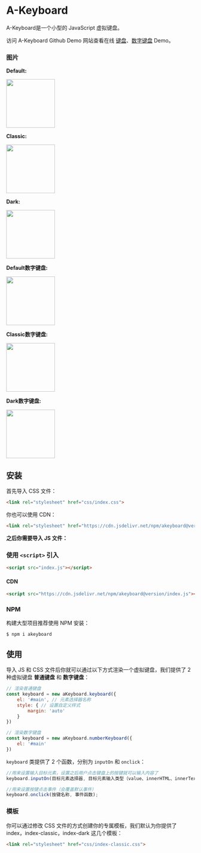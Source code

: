 # A-Keyboard
A-Keyboard是一个小型的 JavaScript 虚拟键盘。

访问 A-Keyboard Github Demo 网站查看在线 [键盘](https://18510047382.github.io/A-Keyboard/test/index.html)、[数字键盘](https://18510047382.github.io/A-Keyboard/test/index.number.html) Demo。

### 图片
**Default:**

<img src='https://raw.githubusercontent.com/18510047382/A-Keyboard/master/img/default.png' height='130px'>

**Classic:**

<img src='https://raw.githubusercontent.com/18510047382/A-Keyboard/master/img/classic.png' height='130px'>

**Dark:**

<img src='https://raw.githubusercontent.com/18510047382/A-Keyboard/master/img/dark.png' height='130px'>

**Default数字键盘:**

<img src='https://raw.githubusercontent.com/18510047382/A-Keyboard/master/img/default-num.png' height='130px'>

**Classic数字键盘:**

<img src='https://raw.githubusercontent.com/18510047382/A-Keyboard/master/img/classic-num.png' height='130px'>

**Dark数字键盘:**

<img src='https://raw.githubusercontent.com/18510047382/A-Keyboard/master/img/dark-num.png' height='130px'>

## 安装
首先导入 CSS 文件：
```html
<link rel="stylesheet" href="css/index.css">
```

你也可以使用 CDN：
```html
<link rel="stylesheet" href="https://cdn.jsdelivr.net/npm/akeyboard@version/css/index.css">
```

**之后你需要导入 JS 文件：**

### 使用 `<script>` 引入
```html
<script src="index.js"></script>
```

#### CDN
```html
<script src="https://cdn.jsdelivr.net/npm/akeyboard@version/index.js"></script>
```

### NPM
构建大型项目推荐使用 NPM 安装：
```shell
$ npm i akeyboard
```

## 使用
导入 JS 和 CSS 文件后你就可以通过以下方式渲染一个虚拟键盘，我们提供了 2 种虚拟键盘 **普通键盘** 和 **数字键盘**：
```javascript
// 渲染普通键盘
const keyboard = new aKeyboard.keyboard({
    el: '#main', // 元素选择器名称
    style: { // 设置自定义样式
        margin: 'auto'
    }
})

// 渲染数字键盘
const keyboard = new aKeyboard.numberKeyboard({
    el: '#main'
})
```

`keyboard` 类提供了 2 个函数，分别为 `inputOn` 和 `onclick`：
```javascript
//用来设置输入目标元素，设置之后用户点击键盘上的按键就可以输入内容了
keyboard.inputOn(目标元素选择器, 目标元素输入类型（value、innerHTML、innerText）);

//用来设置按键点击事件（会覆盖默认事件）
keyboard.onclick(按键名称, 事件函数);
```

### 模板
你可以通过修改 CSS 文件的方式创建你的专属模板，我们默认为你提供了 index，index-classic，index-dark 这几个模板：
```html
<link rel="stylesheet" href="css/index-classic.css">
```
